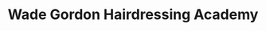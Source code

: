 ---
title: "Wade Gordon Hairdressing Academy"
url: /amarillo/wade-gordon-hairdressing-academy/
shop: hairdresser
---